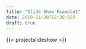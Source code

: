 ```yaml
---
title: "Slide Show Example1"
date: 2019-11-20T12:26:55Z
draft: true
---
```


{{< projectslideshow >}}